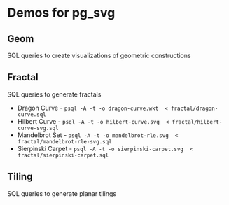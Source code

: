 # Demos for pg_svg

## Geom

SQL queries to create visualizations of geometric constructions

## Fractal

SQL queries to generate fractals

* Dragon Curve - `psql -A -t -o dragon-curve.wkt  < fractal/dragon-curve.sql`
* Hilbert Curve - `psql -A -t -o hilbert-curve.svg  < fractal/hilbert-curve-svg.sql`
* Mandelbrot Set - `psql -A -t -o mandelbrot-rle.svg  < fractal/mandelbrot-rle-svg.sql`
* Sierpinski Carpet - `psql -A -t -o sierpinski-carpet.svg  < fractal/sierpinski-carpet.sql`

## Tiling

SQL queries to generate planar tilings
